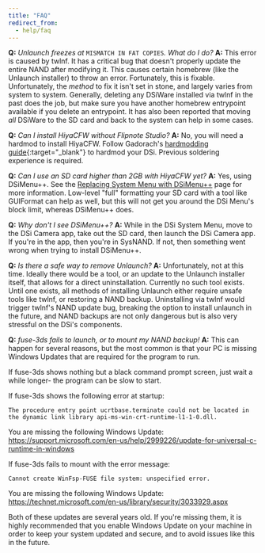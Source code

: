 ```yaml
---
title: "FAQ"
redirect_from:
  - help/faq
---
```


<a name="faq_fatmismatch" />**Q:** *Unlaunch freezes at* `MISMATCH IN FAT COPIES`*. What do I do?*
**A:** This error is caused by twlnf. It has a critical bug that doesn't properly update the entire NAND after modifying it. This causes certain homebrew (like the Unlaunch installer) to throw an error. Fortunately, this is fixable. Unfortunately, the *method* to fix it isn't set in stone, and largely varies from system to system. Generally, deleting any DSiWare installed via twlnf in the past does the job, but make sure you have another homebrew entrypoint available if you delete an entrypoint. It has also been reported that moving *all* DSiWare to the SD card and back to the system can help in some cases.

<a name="faq_noflipnote" />**Q:** *Can I install HiyaCFW without Flipnote Studio?*
**A:** No, you will need a hardmod to install HiyaCFW. Follow Gadorach's [hardmodding guide](https://gbatemp.net/threads/dsi-downgrading-the-complete-guide.393682/){:target="_blank"} to hardmod your DSi. Previous soldering experience is required.

<a name="faq_2gbsd" />**Q:** *Can I use an SD card higher than 2GB with HiyaCFW yet?*
**A:** Yes, using DSiMenu++. See the [Replacing System Menu with DSiMenu++](replacing-system-menu-with-dsimenu++) page for more information. Low-level "full" formatting your SD card with a tool like GUIFormat can help as well, but this will not get you around the DSi Menu's block limit, whereas DSiMenu++ does.

<a name="faq_nodsimenupp" />**Q:** *Why don't I see DSiMenu++?*
**A:** While in the DSi System Menu, move to the DSi Camera app, take out the SD card, then launch the DSi Camera app. If you're in the app, then you're in SysNAND. If not, then something went wrong when trying to install DSiMenu++.

<a name="faq_uninstall" />**Q:** *Is there a safe way to remove Unlaunch?*
**A:** Unfortunately, not at this time. Ideally there would be a tool, or an update to the Unlaunch installer itself, that allows for a direct uninstallation. Currently no such tool exists. Until one exists, all methods of installing Unlaunch either require unsafe tools like twlnf, or restoring a NAND backup. Uninstalling via twlnf would trigger twlnf's NAND update bug, breaking the option to install unlaunch in the future, and NAND backups are not only dangerous but is also very stressful on the DSi's components.

<a name="faq_fuse3ds" />**Q:** *fuse-3ds fails to launch, or to mount my NAND backup!*
**A:** This can happen for several reasons, but the most common is that your PC is missing Windows Updates that are required for the program to run. 

If fuse-3ds shows nothing but a black command prompt screen, just wait a while longer- the program can be slow to start.

If fuse-3ds shows the following error at startup:

`The procedure entry point ucrtbase.terminate could not be located in the dynamic link library api-ms-win-crt-runtime-l1-1-0.dll.`

You are missing the following Windows Update: https://support.microsoft.com/en-us/help/2999226/update-for-universal-c-runtime-in-windows

If fuse-3ds fails to mount with the error message:

`Cannot create WinFsp-FUSE file system: unspecified error.`

You are missing the following Windows Update: https://technet.microsoft.com/en-us/library/security/3033929.aspx

Both of these updates are several years old. If you're missing them, it is highly recommended that you enable Windows Update on your machine in order to keep your system updated and secure, and to avoid issues like this in the future.